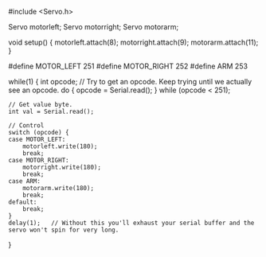 #include <Servo.h>

Servo motorleft;
Servo motorright;
Servo motorarm;

void setup()
{
  motorleft.attach(8);
  motorright.attach(9);
  motorarm.attach(11);
}
  

#define MOTOR_LEFT  251
#define MOTOR_RIGHT 252
#define ARM         253
 
while(1) {
    int opcode;
    // Try to get an opcode. Keep trying until we actually see an opcode.
    do {
        opcode = Serial.read();
    } while (opcode < 251);
 
    // Get value byte.
    int val = Serial.read();
 
    // Control
    switch (opcode) {
    case MOTOR_LEFT:
        motorleft.write(180);
        break;
    case MOTOR_RIGHT:
        motorright.write(180);
        break;
    case ARM:
        motorarm.write(180);
        break;
    default:
        break;
    }
    delay(1);   // Without this you'll exhaust your serial buffer and the servo won't spin for very long.
}
